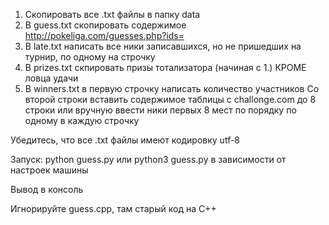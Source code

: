 1) Скопировать все .txt файлы в папку data
2) В guess.txt скопировать содержимое http://pokeliga.com/guesses.php?ids=
3) В late.txt написать все ники записавшихся, но не пришедших на турнир, по одному на строчку
4) В prizes.txt скпировать призы тотализатора (начиная с 1.) КРОМЕ ловца удачи
5) В winners.txt в первую строчку написать количество участников
Со второй строки вставить содержимое таблицы с challonge.com до 8 строки или вручную ввести ники первых 8 мест по порядку по одному в каждую строчку

Убедитесь, что все .txt файлы имеют кодировку utf-8

Запуск: python guess.py или python3 guess.py в зависимости от настроек машины

Вывод в консоль

Игнорируйте guess.cpp, там старый код на C++
